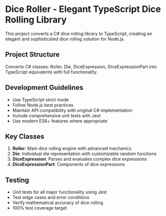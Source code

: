 # Dice Roller - Elegant TypeScript Dice Rolling Library

This project converts a C# dice rolling library to TypeScript, creating an elegant and sophisticated dice rolling solution for Node.js.

## Project Structure

Converts C# classes: Roller, Die, DiceExpression, DiceExpressionPart into TypeScript equivalents with full functionality.

## Development Guidelines

- Use TypeScript strict mode
- Follow Node.js best practices  
- Maintain API compatibility with original C# implementation
- Include comprehensive unit tests with Jest
- Use modern ES6+ features where appropriate

## Key Classes

1. **Roller**: Main dice rolling engine with advanced mechanics
2. **Die**: Individual die representation with customizable random functions
3. **DiceExpression**: Parses and evaluates complex dice expressions  
4. **DiceExpressionPart**: Components of dice expressions

## Testing

- Unit tests for all major functionality using Jest
- Test edge cases and error conditions
- Verify mathematical accuracy of dice rolling
- 100% test coverage target
